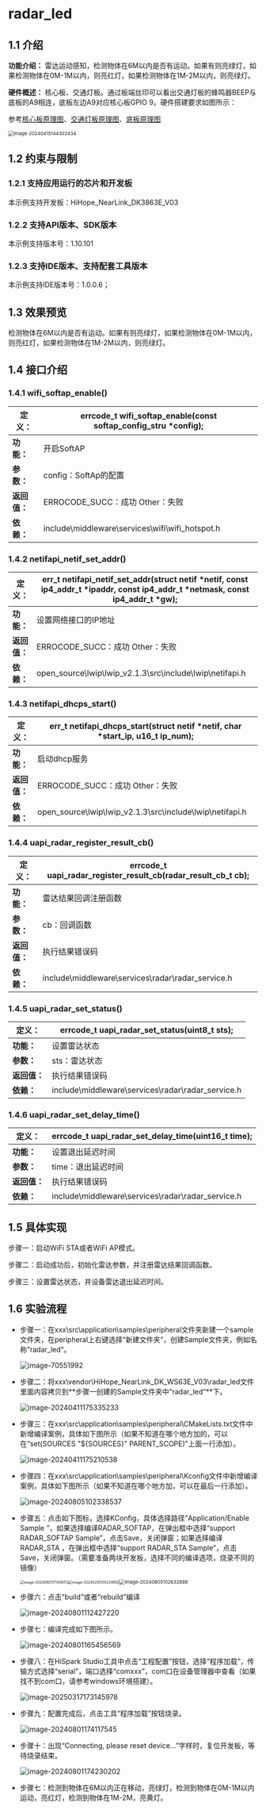 # radar_led

## 1.1 介绍

**功能介绍：** 雷达运动感知，检测物体在6M以内是否有运动。如果有则亮绿灯，如果检测物体在0M-1M以内，则亮红灯，如果检测物体在1M-2M以内，则亮绿灯。

**硬件概述：** 核心板、交通灯板。通过板端丝印可以看出交通灯板的蜂鸣器BEEP与底板的A9相连，底板左边A9对应核心板GPIO 9。硬件搭建要求如图所示：

参考[核心板原理图](../../../../docs/hardware/HiHope_NearLink_DK_WS63E_V03/HIHOPE_NEARLINK_DK_3863E_V03.pdf)、[交通灯板原理图](../../../../docs/hardware/HiHope_NearLink_DK_WS63E_V03/HiSpark_WiFi_IoT_SSL_VER.A.pdf)、[底板原理图](../../../../docs/hardware/HiHope_NearLink_DK_WS63E_V03/HiSpark_WiFi_IoT_EXB_VER.A.pdf)

<img src="../../../../docs/pic/beep/image-20240415144302434.png" alt="image-20240415144302434" style="zoom:67%;" />

## 1.2 约束与限制

### 1.2.1 支持应用运行的芯片和开发板

本示例支持开发板：HiHope_NearLink_DK3863E_V03

### 1.2.2 支持API版本、SDK版本

本示例支持版本号：1.10.101

### 1.2.3 支持IDE版本、支持配套工具版本

本示例支持IDE版本号：1.0.0.6；

## 1.3 效果预览

检测物体在6M以内是否有运动。如果有则亮绿灯，如果检测物体在0M-1M以内，则亮红灯，如果检测物体在1M-2M以内，则亮绿灯。

## 1.4 接口介绍

### 1.4.1 wifi_softap_enable()


| **定义：**   | errcode_t wifi_softap_enable(const softap_config_stru *config); |
| ------------ | --------------------------------------------------------------- |
| **功能：**   | 开启SoftAP                                                      |
| **参数：**   | config：SoftAp的配置                                            |
| **返回值：** | ERROCODE_SUCC：成功    Other：失败                              |
| **依赖：**   | include\middleware\services\wifi\wifi_hotspot.h                 |

### 1.4.2 netifapi_netif_set_addr()


| **定义：**   | err_t netifapi_netif_set_addr(struct netif *netif, const ip4_addr_t *ipaddr, const ip4_addr_t *netmask, const ip4_addr_t *gw); |
| ------------ | ------------------------------------------------------------------------------------------------------------------------------ |
| **功能：**   | 设置网络接口的IP地址                                                                                                           |
| **返回值：** | ERROCODE_SUCC：成功    Other：失败                                                                                             |
| **依赖：**   | open_source\lwip\lwip_v2.1.3\src\include\lwip\netifapi.h                                                                       |

### 1.4.3 netifapi_dhcps_start()


| **定义：**   | err_t netifapi_dhcps_start(struct netif *netif, char *start_ip, u16_t ip_num); |
| ------------ | ------------------------------------------------------------------------------ |
| **功能：**   | 启动dhcp服务                                                                   |
| **返回值：** | ERROCODE_SUCC：成功    Other：失败                                             |
| **依赖：**   | open_source\lwip\lwip_v2.1.3\src\include\lwip\netifapi.h                       |

### 1.4.4 uapi_radar_register_result_cb()


| **定义：**   | errcode_t uapi_radar_register_result_cb(radar_result_cb_t cb); |
| ------------ | -------------------------------------------------------------- |
| **功能：**   | 雷达结果回调注册函数                                           |
| **参数：**   | cb：回调函数                                                   |
| **返回值：** | 执行结果错误码                                                 |
| **依赖：**   | include\middleware\services\radar\radar_service.h              |

### 1.4.5 uapi_radar_set_status()


| **定义：**   | errcode_t uapi_radar_set_status(uint8_t sts);     |
| ------------ | ------------------------------------------------- |
| **功能：**   | 设置雷达状态                                      |
| **参数：**   | sts：雷达状态                                     |
| **返回值：** | 执行结果错误码                                    |
| **依赖：**   | include\middleware\services\radar\radar_service.h |

### 1.4.6 uapi_radar_set_delay_time()


| **定义：**   | errcode_t uapi_radar_set_delay_time(uint16_t time); |
| ------------ | --------------------------------------------------- |
| **功能：**   | 设置退出延迟时间                                    |
| **参数：**   | time：退出延迟时间                                  |
| **返回值：** | 执行结果错误码                                      |
| **依赖：**   | include\middleware\services\radar\radar_service.h   |

## 1.5 具体实现

步骤一：启动WiFi STA或者WiFi AP模式。

步骤二：启动成功后，初始化雷达参数，并注册雷达结果回调函数。

步骤三：设置雷达状态，并设备雷达退出延迟时间。

## 1.6 实验流程

- 步骤一：在xxx\src\application\samples\peripheral文件夹新建一个sample文件夹，在peripheral上右键选择“新建文件夹”，创建Sample文件夹，例如名称”radar_led“。

  ![image-70551992](../../../../docs/pic/oled/image-20240801170551992-17228234335253.png)
- 步骤二：将xxx\vendor\HiHope_NearLink_DK_WS63E_V03\radar_led文件里面内容拷贝到**步骤一创建的Sample文件夹中”radar_led“**下。

  ![image-20240411175335233](../../../../docs/pic/radar_led/image-20240411175335233.png)
- 步骤三：在xxx\src\application\samples\peripheral\CMakeLists.txt文件中新增编译案例，具体如下图所示（如果不知道在哪个地方加的，可以在“set(SOURCES "${SOURCES}" PARENT_SCOPE)”上面一行添加）。

  ![image-20240411175210538](../../../../docs/pic/radar_led/image-20240411175210538.png)
- 步骤四：在xxx\src\application\samples\peripheral\Kconfig文件中新增编译案例，具体如下图所示（如果不知道在哪个地方加，可以在最后一行添加）。

  ![image-20240805102338537](../../../../docs/pic/oled/image-20240805102338537.png)
- 步骤五：点击如下图标，选择KConfig，具体选择路径“Application/Enable Sample ”，如果选择编译RADAR_SOFTAP，在弹出框中选择“support  RADAR_SOFTAP Sample”，点击Save，关闭弹窗；如果选择编译RADAR_STA ，在弹出框中选择“support RADAR_STA Sample”，点击Save，关闭弹窗。（需要准备两块开发板，选择不同的编译选项，烧录不同的镜像）

  <img src="../../../../docs/pic/oled/image-20240801171406113-17228233697402.png" alt="image-20240801171406113" style="zoom: 50%;" /><img src="../../../../docs/pic/beep/image-20240205105234692-17119401758316.png" alt="image-20240205105234692" style="zoom: 50%;" /><img src="../../../../docs/pic/oled/image-20240805102632888.png" alt="image-20240805102632888" style="zoom:67%;" />
- 步骤六：点击“build”或者“rebuild”编译

  ![image-20240801112427220](../../../../docs/pic/beep/image-20240801112427220.png)
- 步骤七：编译完成如下图所示。

  ![image-20240801165456569](../../../../docs/pic/beep/image-20240801165456569.png)
- 步骤八：在HiSpark Studio工具中点击“工程配置”按钮，选择“程序加载”，传输方式选择“serial”，端口选择“comxxx”，com口在设备管理器中查看（如果找不到com口，请参考windows环境搭建）。

  ![image-20250317173145978](../../../../docs/pic/tools/image-20250317173145978.png)
- 步骤九：配置完成后，点击工具“程序加载”按钮烧录。

  ![image-20240801174117545](../../../../docs/pic/beep/image-20240801174117545.png)
- 步骤十：出现“Connecting, please reset device...”字样时，复位开发板，等待烧录结束。

  ![image-20240801174230202](../../../../docs/pic/beep/image-20240801174230202.png)
- 步骤七：检测到物体在6M以内正在移动，亮绿灯，检测到物体在0M-1M以内运动，亮红灯，检测到物体在1M-2M，亮黄灯。
